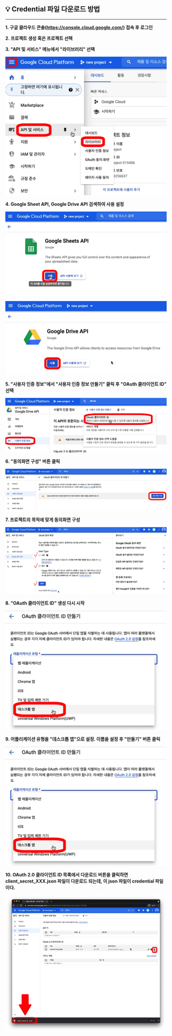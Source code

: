 ## 💡 Credential 파일 다운로드 방법
***
**1. 구글 클라우드 콘솔(https://console.cloud.google.com/) 접속 후 로그인**

**2. 프로젝트 생성 혹은 프로젝트 선택**

**3. "API 및 서비스" 메뉴에서 "라이브러리" 선택**

![screenshot1](screenshots/screenshot_1.png)

**4. Google Sheet API, Google Drive API 검색하여 사용 설정**

![screenshot2](screenshots/screenshot_2.png)

![screenshot3](screenshots/screenshot_3.png)

**5. "사용자 인증 정보"에서 "사용자 인증 정보 만들기" 클릭 후 "OAuth 클라이언트 ID" 선택**

![screenshot4](screenshots/screenshot_4.png)

**6. "동의화면 구성" 버튼 클릭**

![screenshot5](screenshots/screenshot_5.png)

**7. 프로젝트의 목적에 맞게 동의화면 구성**

![screenshot6](screenshots/screenshot_6.png)


**8. "OAuth 클라이언트 ID" 생성 다시 시작**

![screenshot7](screenshots/screenshot_7.png)

**9. 어플리케이션 유형을 "데스크톱 앱"으로 설정. 이름을 설정 후 "만들기" 버튼 클릭**

![screenshot8](screenshots/screenshot_8.png)

**10. OAuth 2.0 클라이언트 ID 목록에서 다운로드 버튼을 클릭하면 client_secret_XXX.json 파일이 다운로드 되는데, 이 json 파일이 credential 파일이다.**

![screenshot9](screenshots/screenshot_9.png)
